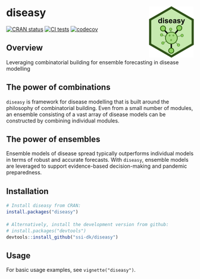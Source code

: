 
<!-- README.md is generated from README.Rmd. Please edit that file. -->

# diseasy <a href="https://ssi-dk.github.io/diseasy/"><img src="man/figures/logo.png" align="right" height="138" alt="diseasy website" /></a>

<!-- badges: start -->

[![CRAN
status](https://www.r-pkg.org/badges/version/diseasy)](https://CRAN.R-project.org/package=diseasy)
[![CI
tests](https://github.com/ssi-dk/diseasy/actions/workflows/all-workflows.yaml/badge.svg)](https://github.com/ssi-dk/diseasy/actions/workflows/all-workflows.yaml)
[![codecov](https://codecov.io/gh/ssi-dk/diseasy/branch/main/graph/badge.svg)](https://app.codecov.io/gh/ssi-dk/diseasy)

<!-- badges: end -->

## Overview

Leveraging combinatorial building for ensemble forecasting in disease
modelling

## The power of combinations

`diseasy` is framework for disease modelling that is built around the
philosophy of combinatorial building. Even from a small number of
modules, an ensemble consisting of a vast array of disease models can be
constructed by combining individual modules.

## The power of ensembles

Ensemble models of disease spread typically outperforms individual
models in terms of robust and accurate forecasts. With `diseasy`,
ensemble models are leveraged to support evidence-based decision-making
and pandemic preparedness.

## Installation

``` r
# Install diseasy from CRAN:
install.packages("diseasy")

# Alternatively, install the development version from github:
# install.packages("devtools")
devtools::install_github("ssi-dk/diseasy")
```

## Usage

For basic usage examples, see `vignette("diseasy")`.
